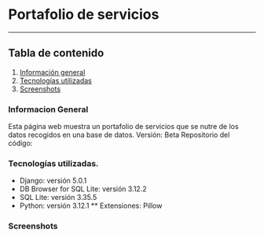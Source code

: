 # Portafolio de servicios
***

## Tabla de contenido
1. [Información general](#general-info)
2. [Tecnologías utilizadas](#technologies)
3. [Screenshots](#screenshots)


### Informacion General
<a name="general-info"></a>
Esta página web muestra un portafolio de servicios que se nutre de los datos recogidos en una base de datos.
Versión: Beta
Repositorio del código:


### Tecnologías utilizadas.
<a name="technologies"></a>
* Django: versión 5.0.1
* DB Browser for SQL Lite: versión 3.12.2
* SQL Lite: versión 3.35.5
* Python: versión 3.12.1
** Extensiones: Pillow

### Screenshots
<a name="screenshots"></a>
